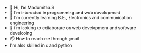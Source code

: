 - 👋 Hi, I’m Madumitha.S
- 👀 I’m interested in programming and web development
- 🌱 I’m currently learning B.E., Electronics and communication engineering
- 💞️ I’m looking to collaborate on web development and software developing 
- 📫 How to reach me through gmail
- I'm also skilled in c and python

<!---
MadumithaS/MadumithaS is a ✨ special ✨ repository because its `README.md` (this file) appears on your GitHub profile.
You can click the Preview link to take a look at your changes.
--->

